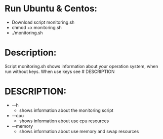 # Run Ubuntu & Centos:
* Download script monitoring.sh
* chmod +x monitoring.sh
* ./monitoring.sh

# Description:
Script monitoring.sh shows information about your operation system, when run without keys.
When use keys see # DESCRIPTION

# DESCRIPTION:
* --h
    * shows information about the monitoring script
* --cpu
    * shows information about use cpu resources
* --memory
    * shows information about use memory and swap resources
